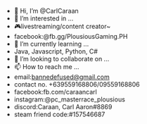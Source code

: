 - 👋 Hi, I’m @CarlCaraan
- 👀 I’m interested in ...
- 🎮livestreaming/content creator~
- facebook:@fb.gg/PlousiousGaming.PH
- 🌱 I’m currently learning ...
- Java, Javascript, Python, C#
- 💞️ I’m looking to collaborate on ...
- 📫 How to reach me ...
- email:bannedefused@gmail.com
- contact no. +639559168806/09559168806
- facebook:fb.com/caraancarl
- instagram:@pc_masterrace_plousious
- discord:Caraan, Carl Aaron#8869
- steam friend code:#157546687

<!---
CarlCaraan/CarlCaraan is a ✨ special ✨ repository because its `README.md` (this file) appears on your GitHub profile.
You can click the Preview link to take a look at your changes.
--->
